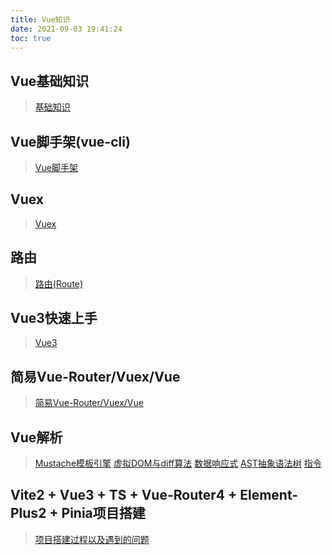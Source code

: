 ```yaml
---
title: Vue知识
date: 2021-09-03 19:41:24
toc: true
---
```


## Vue基础知识
>[基础知识](/All/frame/vue/basic "基础知识")

## Vue脚手架(vue-cli)
>[Vue脚手架](/All/frame/vue/cli "脚手架")

## Vuex
>[Vuex](/All/frame/vue/Vuex "Vuex")

## 路由
>[路由(Route)](/All/frame/vue/Route "路由")

## Vue3快速上手
>[Vue3](/All/frame/vue/vue3 "vue3")

## 简易Vue-Router/Vuex/Vue
>[简易Vue-Router/Vuex/Vue](/All/frame/vue/write "手写简易Vue/Router/Vuex")

## Vue解析
>[Mustache模板引擎](/All/frame/vue/vue_analysis/mustache "Mustache")
>[虚拟DOM与diff算法](/All/frame/vue/vue_analysis/snabbdom "snabbdom")
>[数据响应式](/All/frame/vue/vue_analysis/reactive "dataReactive")
>[AST抽象语法树](/All/frame/vue/vue_analysis/ast "Abstract Syntax Tree")
>[指令](/All/frame/vue/vue_analysis/directive "指令")

## Vite2 + Vue3 + TS + Vue-Router4 + Element-Plus2 + Pinia项目搭建
>[项目搭建过程以及遇到的问题](/All/frame/vue/vite_project "项目搭建过程以及遇到的问题")
